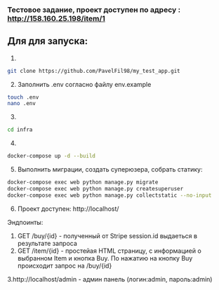 ### Тестовое задание, проект доступен по адресу : http://158.160.25.198/item/1


## Для для запуска:
1.
```bash
git clone https://github.com/PavelFil98/my_test_app.git
```
2. Заполнить .env согласно файлу env.example
```bash
touch .env
nano .env 
```
3.  
```bash
cd infra
```
4.
```bash
docker-compose up -d --build   
```
5. Выполнить миграции, создать суперюзера, собрать статику:
```bash 
docker-compose exec web python manage.py migrate
docker-compose exec web python manage.py createsuperuser
docker-compose exec web python manage.py collectstatic --no-input
```
6. Проект доступен: http://localhost/

Эндпоинты:
1. GET /buy/{id} - полученный от Stripe session.id выдаеться в результате запроса
2. GET /item/{id} - простейая HTML страницу, с информацией о выбранном Item и кнопка Buy. По нажатию на кнопку Buy происходит запрос на /buy/{id}

3.http://localhost/admin - админ панель (логин:admin, пароль:admin)
